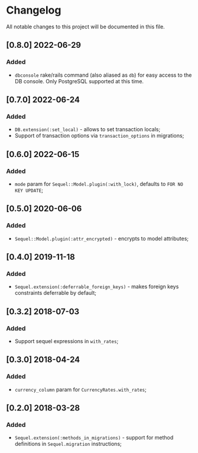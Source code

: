 # Changelog
All notable changes to this project will be documented in this file.

## [0.8.0] 2022-06-29
### Added
- `dbconsole` rake/rails command (also aliased as `db`) for easy access to the DB console. Only PostgreSQL supported at this time.

## [0.7.0] 2022-06-24
### Added
- `DB.extension(:set_local)` - allows to set transaction locals;
- Support of transaction options via `transaction_options` in migrations;

## [0.6.0] 2022-06-15
### Added
- `mode` param for `Sequel::Model.plugin(:with_lock)`, defaults to `FOR NO KEY UPDATE`;

## [0.5.0] 2020-06-06
### Added
- `Sequel::Model.plugin(:attr_encrypted)` - encrypts to model attributes;

## [0.4.0] 2019-11-18
### Added
- `Sequel.extension(:deferrable_foreign_keys)` - makes foreign keys constraints deferrable by default;

## [0.3.2] 2018-07-03
### Added
- Support sequel expressions in `with_rates`;

## [0.3.0] 2018-04-24
### Added
- `currency_column` param for `CurrencyRates.with_rates`;

## [0.2.0] 2018-03-28
### Added
- `Sequel.extension(:methods_in_migrations)` - support for method definitions in `Sequel.migration` instructions;
